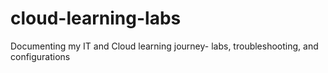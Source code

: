 # cloud-learning-labs
Documenting my IT and Cloud learning journey- labs, troubleshooting, and configurations 
